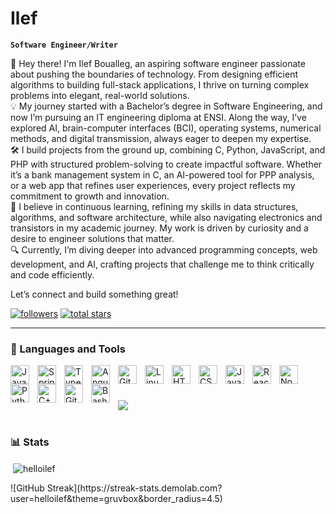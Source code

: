 # Ilef

**`Software Engineer/Writer`**

👋 Hey there! I'm Ilef Boualleg, an aspiring software engineer passionate about pushing the boundaries of technology. From designing efficient algorithms to building full-stack applications, I thrive on turning complex problems into elegant, real-world solutions.
<br>
💡 My journey started with a Bachelor’s degree in Software Engineering, and now I’m pursuing an IT engineering diploma at ENSI. Along the way, I’ve explored AI, brain-computer interfaces (BCI), operating systems, numerical methods, and digital transmission, always eager to deepen my expertise.
<br>
🛠️ I build projects from the ground up, combining C, Python, JavaScript, and PHP with structured problem-solving to create impactful software. Whether it’s a bank management system in C, an AI-powered tool for PPP analysis, or a web app that refines user experiences, every project reflects my commitment to growth and innovation.
<br>
🚀 I believe in continuous learning, refining my skills in data structures, algorithms, and software architecture, while also navigating electronics and transistors in my academic journey. My work is driven by curiosity and a desire to engineer solutions that matter.
<br>
🔍 Currently, I’m diving deeper into advanced programming concepts, web development, and AI, crafting projects that challenge me to think critically and code efficiently.

Let’s connect and build something great!
   <p align="left">
      <a href="https://github.com/helloilef?tab=followers">
         <img alt="followers" title="Follow me on Github" src="https://custom-icon-badges.demolab.com/github/followers/helloilef?color=236ad3&labelColor=1155ba&style=for-the-badge&logo=person-add&label=Follow&logoColor=white"/></a>
      <a href="https://github.com/helloilef?tab=repositories&sort=stargazers">
         <img alt="total stars" title="Total stars on GitHub" src="https://custom-icon-badges.demolab.com/github/stars/helloilef?color=55960c&style=for-the-badge&labelColor=488207&logo=star"/></a>
   </p>

---

### 🧰 Languages and Tools

<img align="left" alt="Java" width="30px" style="padding-right:10px;" src="https://cdn.jsdelivr.net/gh/devicons/devicon/icons/java/java-original.svg"/>
<img align="left" alt="Spring" width="30px" style="padding-right:10px;" src="https://cdn.jsdelivr.net/gh/devicons/devicon/icons/spring/spring-original.svg" />
<img align="left" alt="TypeScript" width="30px" style="padding-right:10px;" src="https://cdn.jsdelivr.net/gh/devicons/devicon/icons/typescript/typescript-plain.svg" />
<img align="left" alt="Angular" width="30px" style="padding-right:10px;" src="https://cdn.jsdelivr.net/gh/devicons/devicon/icons/angularjs/angularjs-plain.svg" />
<img align="left" alt="Git" width="30px" style="padding-right:10px;" src="https://cdn.jsdelivr.net/gh/devicons/devicon/icons/git/git-original.svg" />
<img align="left" alt="Linux" width="30px" style="padding-right:10px;" src="https://cdn.jsdelivr.net/gh/devicons/devicon/icons/linux/linux-original.svg" />
<img align="left" alt="HTML" width="30px" style="padding-right:10px;" src="https://cdn.jsdelivr.net/gh/devicons/devicon/icons/html5/html5-plain.svg" />
<img align="left" alt="CSS" width="30px" style="padding-right:10px;" src="https://cdn.jsdelivr.net/gh/devicons/devicon/icons/css3/css3-plain.svg" />
<img align="left" alt="JavaScript" width="30px" style="padding-right:10px;" src="https://cdn.jsdelivr.net/gh/devicons/devicon/icons/javascript/javascript-plain.svg" />
<img align="left" alt="React" width="30px" style="padding-right:10px;" src="https://cdn.jsdelivr.net/gh/devicons/devicon/icons/react/react-original.svg" />
<img align="left" alt="NodeJS" width="30px" style="padding-right:10px;" src="https://cdn.jsdelivr.net/gh/devicons/devicon/icons/nodejs/nodejs-original.svg" />
<img align="left" alt="Python" width="30px" style="padding-right:10px;" src="https://cdn.jsdelivr.net/gh/devicons/devicon/icons/python/python-plain.svg" />
<img align="left" alt="C++" width="30px" style="padding-right:10px;" src="https://cdn.jsdelivr.net/gh/devicons/devicon/icons/cplusplus/cplusplus-line.svg" />
<img align="left" alt="GitHub" width="30px" style="padding-right:10px;" src="https://cdn.jsdelivr.net/gh/devicons/devicon/icons/github/github-original.svg" />
<img align="left" alt="Bash" width="30px" style="padding-right:10px;" src="https://cdn.jsdelivr.net/gh/devicons/devicon/icons/bash/bash-original.svg" />
<br />

#

[<img src="https://custom-icon-badges.demolab.com/badge/-Subscribe%20For%20More-red?style=for-the-badge&logo=video&logoColor=white"/>](https://www.youtube.com/@ilefslife?sub_confirmation=1)

#

### 📊 Stats

<p>&nbsp;<img align="center" src="https://github-readme-stats.vercel.app/api?username=helloilef&show_icons=true&locale=en" alt="helloilef" /></p>
![GitHub Streak](https://streak-stats.demolab.com?user=helloilef&theme=gruvbox&border_radius=4.5) 


[youtube]: https://www.youtube.com/@ilefslife

